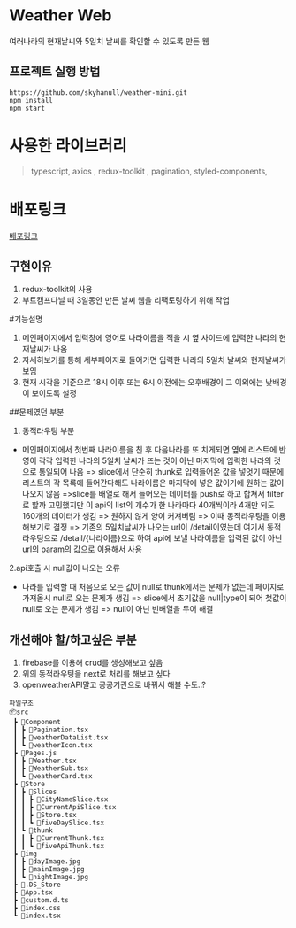 # Weather Web

여러나라의 현재날씨와 5일치 날씨를 확인할 수 있도록 만든 웹


## 프로젝트 실행 방법

```
https://github.com/skyhanull/weather-mini.git
npm install
npm start
```

# 사용한 라이브러리
> typescript, axios , redux-toolkit , pagination, styled-components,

# 배포링크
[배포링크](http://weatherweb-yoon.s3-website.ap-northeast-2.amazonaws.com)


## 구현이유


1. redux-toolkit의 사용
2. 부트캠프다닐 때 3일동안 만든 날씨 웹을 리팩토링하기 위해 작업

#기능설명
1. 메인페이지에서 입력창에 영어로 나라이름을 적을 시 옆 사이드에 입력한 나라의 현재날씨가 나옴
2. 자세히보기를 통해 세부페이지로 들어가면 입력한 나라의 5일치 날씨와 현재날씨가 보임
3. 현재 시각을 기준으로 18시 이후 또는 6시 이전에는 오후배경이 그 이외에는 낮배경이 보이도록 설정


##문제였던 부분

1. 동적라우팅 부분
- 메인페이지에서 첫번째 나라이름을 친 후 다음나라를 또 치게되면 옆에 리스트에 반영이 각각 입력한 나라의 5일치 날씨가 뜨는 것이 아닌 마지막에 입력한 나라의 것으로 통일되어 나옴
=> slice에서 단순히 thunk로 입력들어온 값을 넣엇기 때문에 리스트의 각 목록에 들어간다해도 나라이름은 마지막에 넣은 값이기에 원하는 값이 나오지 않음 =>slice를 배열로 해서 
들어오는 데이터를 push로 하고 합쳐서 filter로 할까 고민했지만 이 api의 list의 개수가 한 나라마다 40개씩이라 4개만 되도 160개의 데이터가 생김 => 원하지 않게 양이 커져버림 => 이때 동적라우팅을 이용해보기로 결정 => 기존의 5일치날씨가 나오는 url이 /detail이였는데 여기서 동적라우팅으로 /detail/{나라이름}으로 하여 api에 보낼 나라이름을 입력된 값이 아닌 url의 param의 값으로 이용해서 사용

2.api호출 시 null값이 나오는 오류
- 나라를 입력할 때 처음으로 오는 값이 null로 thunk에서는 문제가 없는데 페이지로 가져올시 null로 오는 문제가 생김 => slice에서 초기값을 null|type이 되어 첫값이 null로 오는 문제가 생김 => null이 아닌 빈배열을 두어 해결



## 개선해야 할/하고싶은 부분
1. firebase를 이용해 crud를 생성해보고 싶음
2. 위의 동적라우팅을 next로 처리를 해보고 싶다
3. openweatherAPI말고 공공기관으로 바꿔서 해볼 수도..?


```
파일구조
📦src
 ┣ 📂Component
 ┃ ┣ 📜Pagination.tsx
 ┃ ┣ 📜weatherDataList.tsx
 ┃ ┗ 📜weatherIcon.tsx
 ┣ 📂Pages.js
 ┃ ┣ 📜Weather.tsx
 ┃ ┣ 📜WeatherSub.tsx
 ┃ ┗ 📜weatherCard.tsx
 ┣ 📂Store
 ┃ ┣ 📂Slices
 ┃ ┃ ┣ 📜CityNameSlice.tsx
 ┃ ┃ ┣ 📜CurrentApiSlice.tsx
 ┃ ┃ ┣ 📜Store.tsx
 ┃ ┃ ┗ 📜fiveDaySlice.tsx
 ┃ ┗ 📂thunk
 ┃ ┃ ┣ 📜CurrentThunk.tsx
 ┃ ┃ ┗ 📜fiveApiThunk.tsx
 ┣ 📂img
 ┃ ┣ 📜dayImage.jpg
 ┃ ┣ 📜mainImage.jpg
 ┃ ┗ 📜nightImage.jpg
 ┣ 📜.DS_Store
 ┣ 📜App.tsx
 ┣ 📜custom.d.ts
 ┣ 📜index.css
 ┗ 📜index.tsx
```